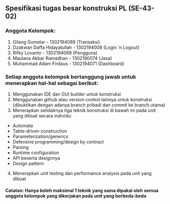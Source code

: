 ## Spesifikasi tugas besar konstruksi PL (SE-43-02)

### Anggota Kelompok:
1. Gilang Gumelar - 1302194089 (Transaksi)
2. Dzakwan Daffa Hidayatullah - 1302194008 (Login 'n Logout)
3. Rifky Lovanto - 1302194068 (Pengguna)
4. Maulana Akbar Ramadhan - 1302190074 (Jasa)
5. Muhammad Adam Firdaus - 1302194071 (Dashboard)

### Setiap anggota kelompok bertanggung jawab untuk menerapkan hal-hal sebagai berikut:
1. Menggunakan IDE dan GUI builder untuk konstruksi
2. Menggunakan github atau version control lainnya untuk konstruksi (dibuktikan dengan adanya branch pribadi dan commit ke branch utama)
3. Menerapkan setidaknya tiga teknik konstruksi di bawah ini pada unit yang dibuat secara individu:
-	Automata
-	Table-driven construction
-	Parameterization/generics
-	Defensive programming/design by contract
-	Parsing
-	Runtime configuration
-	API beserta designnya
-	Design pattern
4. Menerapkan unit testing dan performance analysis pada unit yang dibuat
#### Catatan: Hanya boleh maksimal 1 teknik yang sama dipakai oleh semua anggota kelompok yang dikerjakan pada unit yang berbeda-beda